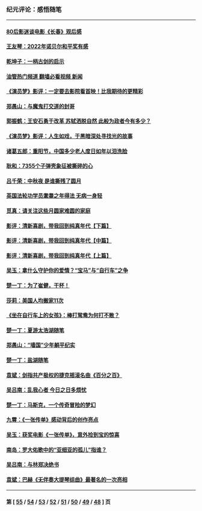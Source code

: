 ### 纪元评论：感悟随笔
---
#### [80后影迷谈电影《长春》观后感](../../pages/nsc1035/n13852708.md?11060330) 
#### [王友琴：2022年诺贝尔和平奖有感](../../pages/nsc1035/n13848079.md?11060330) 
#### [乾坤子：一柄古剑的启示](../../pages/nsc1035/n13841954.md?11060330) 
#### [油管热门频道 翻墙必看视频 新闻](ok?11060330)
#### [《演员梦》影评：一定要去影院看首映！比我期待的更精彩](../../pages/nsc1035/n13840865.md?11060330) 
#### [郑愚山：与魔鬼打交道的封哥](../../pages/nsc1035/n13840314.md?11060330) 
#### [郭振鹤：王安石勇于改革 苏轼洒脱自然 此般为政者今有多少？](../../pages/nsc1035/n13836901.md?11060330) 
#### [《演员梦》影评：人生如戏，于黑暗深处寻找光的故事](../../pages/nsc1035/n13832182.md?11060330) 
#### [诸葛五郎：重阳节，中国多少老人度日如年以泪洗脸](../../pages/nsc1035/n13831696.md?11060330) 
#### [耿和：7355个子弹壳象征被撕碎的心](../../pages/nsc1035/n13830612.md?11060330) 
#### [吕千荣：中秋夜 是谁撕残了圆月](../../pages/nsc1035/n13824365.md?11060330) 
#### [英国法轮功学员耄耋之年得法 无病一身轻](../../pages/nsc1035/n13821415.md?11060330) 
#### [觅真：请关注这些月圆家难圆的家庭](../../pages/nsc1035/n13817374.md?11060330) 
#### [影评：清新喜剧，带我回到纯真年代【下篇】](../../pages/nsc1035/n13806698.md?11060330) 
#### [影评：清新喜剧，带我回到纯真年代【中篇】](../../pages/nsc1035/n13806120.md?11060330) 
#### [影评：清新喜剧，带我回到纯真年代【上篇】](../../pages/nsc1035/n13805467.md?11060330) 
#### [吴玉：拿什么守护你的爱情？“宝马”与“自行车”之争](../../pages/nsc1035/n13804482.md?11060330) 
#### [楚一丁：为了崔健，干杯！](../../pages/nsc1035/n13802006.md?11060330) 
#### [莎莉：美国人均搬家11次](../../pages/nsc1035/n13801777.md?11060330) 
#### [《坐在自行车上的女孩》：棒打鸳鸯为何打不散？](../../pages/nsc1035/n13799272.md?11060330) 
#### [楚一丁：夏游太浩湖随笔](../../pages/nsc1035/n13796515.md?11060330) 
#### [郑愚山：“墙国”少年躺平纪实](../../pages/nsc1035/n13796701.md?11060330) 
#### [楚一丁：盐湖随笔](../../pages/nsc1035/n13796541.md?11060330) 
#### [袁斌：剑指共产极权的捷克摇滚名曲《百分之百》](../../pages/nsc1035/n13777612.md?11060330) 
#### [吴吕南：乱我心者 今日之日多烦忧](../../pages/nsc1035/n13777510.md?11060330) 
#### [楚一丁：马斯克，一个传奇冒险的梦幻](../../pages/nsc1035/n13777160.md?11060330) 
#### [九霄：《一张传单》感动背后的创作亮点](../../pages/nsc1035/n13773830.md?11060330) 
#### [吴玉：获奖电影《一张传单》，意外捡到宝的惊喜](../../pages/nsc1035/n13772014.md?11060330) 
#### [南岛：罗大佑歌中的“亚细亚的孤儿”指谁？](../../pages/nsc1035/n13765051.md?11060330) 
#### [吴吕南：与林郑决绝书](../../pages/nsc1035/n13764053.md?11060330) 
#### [袁斌：巴赫《无伴奏大提琴组曲》最著名的一次亮相](../../pages/nsc1035/n13762193.md?11060330) 

---
#### 第 [ [55](./55.md?11060330) / [54](./54.md?11060330) / [53](./53.md?11060330) / [52](./52.md?11060330) / [51](./51.md?11060330) / [50](./50.md?11060330) / [49](./49.md?11060330) / [48](./48.md?11060330) ] 页
